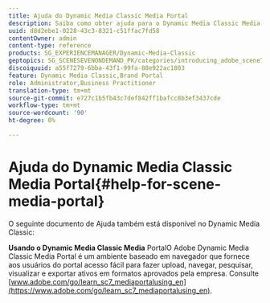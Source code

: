 ```yaml
---
title: Ajuda do Dynamic Media Classic Media Portal
description: Saiba como obter ajuda para o Dynamic Media Classic Media Portal.
uuid: d8d2ebe1-0228-43c3-8321-c51ffac7fd58
contentOwner: admin
content-type: reference
products: SG_EXPERIENCEMANAGER/Dynamic-Media-Classic
geptopics: SG_SCENESEVENONDEMAND_PK/categories/introducing_adobe_scene7
discoiquuid: a55f7279-6bba-43f1-99fa-88e922ac1803
feature: Dynamic Media Classic,Brand Portal
role: Administrator,Business Practitioner
translation-type: tm+mt
source-git-commit: e727c1b5fb43c7def842ff1bafcc8b3ef3437cde
workflow-type: tm+mt
source-wordcount: '90'
ht-degree: 0%

---
```



# Ajuda do Dynamic Media Classic Media Portal{#help-for-scene-media-portal}

O seguinte documento de Ajuda também está disponível no Dynamic Media Classic:

**Usando o Dynamic Media Classic Media** PortalO Adobe Dynamic Media Classic Media Portal é um ambiente baseado em navegador que fornece aos usuários do portal acesso fácil para fazer upload, navegar, pesquisar, visualizar e exportar ativos em formatos aprovados pela empresa. Consulte [www.adobe.com/go/learn_sc7_mediaportalusing_en](https://www.adobe.com/go/learn_sc7_mediaportalusing_en).

